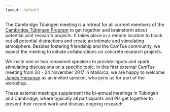 ```yaml
---
layout: default
---
```

The Cambridge Tübingen meeting is a retreat for all current members of the [Cambridge Tübingen Program](http://mlg.eng.cam.ac.uk/?page_id=1458) to get together and brainstorm about potential joint research projects. It takes place in a remote location to block out all potential distractions and create an intimate and stimulating atmosphere. Besides fostering friendship and the CamTue community, we expect the meeting to initiate collaborations on concrete research projects.

We invite one or two renowned speakers to provide inputs and spark stimulating discussions on a specific topic. In this first external CamTue meeting from 20 - 24 November 2017 in Mallorca, we are happy to welcome [James Hensman](http://jameshensman.github.io/) as an invited speaker, who joins us for part of the workshop.

These external meetings supplement the bi-annual meetings in Tübingen and Cambridge, where typically all participants and PIs get together to present their recent work and discuss ongoing research.